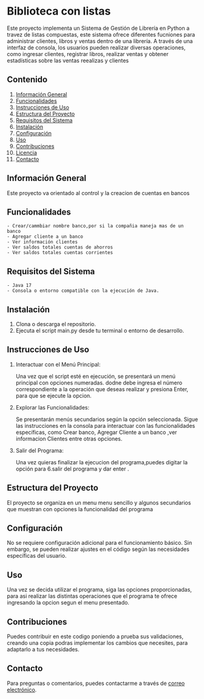 # Biblioteca con listas

Este proyecto implementa un Sistema de Gestión de Librería en Python a travez de listas compuestas, este sistema ofrece diferentes fucniones para administrar clientes, libros y ventas dentro de una librería. A través de una interfaz de consola, los usuarios pueden realizar diversas operaciones, como ingresar clientes, registrar libros, realizar ventas y obtener estadísticas sobre las ventas reealizas y clientes

## Contenido

1. [Información General](#información-general)
2. [Funcionalidades](#funcionalidades)
3. [Instrucciones de Uso](#instrucciones-de-uso)
4. [Estructura del Proyecto](#estructura-del-proyecto)
5. [Requisitos del Sistema](#requisitos-del-sistema)
6. [Instalación](#instalación)
7. [Configuración](#configuración)
8. [Uso](#uso)
9. [Contribuciones](#contribuciones)
10. [Licencia](#licencia)
11. [Contacto](#contacto)

## Información General

Este proyecto va orientado al control y la creacion de cuentas en bancos

## Funcionalidades

    - Crear/cammbiar nombre banco,por si la compañia maneja mas de un banco
    - Agregar cliente a un banco 
    - Ver información clientes 
    - Ver saldos totales cuentas de ahorros 
    - Ver saldos totales cuentas corrientes


## Requisitos del Sistema

    - Java 17
    - Consola o entorno compatible con la ejecución de Java.

## Instalación
1. Clona o descarga el repositorio.
2. Ejecuta el script main.py desde tu terminal o entorno de desarrollo.


## Instrucciones de Uso
1. Interactuar con el Menú Principal:

    Una vez que el script esté en ejecución, se presentará un menú principal con opciones numeradas. dodne debe ingresa el número correspondiente a la operación que deseas realizar y presiona Enter, para que se ejecute la opcion.

2. Explorar las Funcionalidades:

    Se presentarán menús secundarios según la opción seleccionada. Sigue las instrucciones en la consola para interactuar con las funcionalidades específicas, como Crear  banco, Agregar Cliente a un banco ,ver informacion Clientes entre otras opciones.

3. Salir del Programa:

    Una vez quieras finalizar la ejecucion del programa,puedes digitar la opción para 6.salir del programa y dar enter .

## Estructura del Proyecto

El proyecto se organiza en un menu menu sencillo y algunos secundarios que muestran con opciones la funcionalidad del programa 


## Configuración

No se requiere configuración adicional para el funcionamiento básico. Sin embargo, se pueden realizar ajustes en el código según las necesidades específicas del usuario.

## Uso

Una vez se decida utilizar el programa, siga las opciones proporcionadas, para asi realizar las distintas operaciones que el programa te ofrece ingresando la opcion segun el menu presentado.

## Contribuciones

Puedes contribuir en este codigo poniendo a prueba sus validaciones, creando una copia podras implementar los cambios que necesites, para adaptarlo a tus necesidades.


## Contacto

Para preguntas o comentarios, puedes contactarme a través de [correo electrónico](sharith.madera@gmail.com).